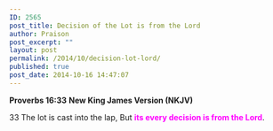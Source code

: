 ```yaml
---
ID: 2565
post_title: Decision of the Lot is from the Lord
author: Praison
post_excerpt: ""
layout: post
permalink: /2014/10/decision-lot-lord/
published: true
post_date: 2014-10-16 14:47:07
---
```

<strong>Proverbs 16:33</strong>
<strong> New King James Version (NKJV)</strong>

33 The lot is cast into the lap,
But <span style="color: #ff00ff;"><strong>its every decision is from the Lord</strong></span>.